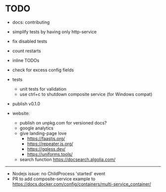 # TODO

- docs: contributing
- simplify tests by having only http-service
- fix disabled tests
- count restarts
- inline TODOs
- check for excess config fields
- tests
    - unit tests for validation
    - use ctrl+c to shutdown composite service (for Windows compat)

- publish v0.1.0

- website:
  - publish on unpkg.com for versioned docs?
  - google analytics
  - give landing-page love
    - https://faastjs.org/
    - https://repeater.js.org/
    - https://gqless.dev/
    - https://uniforms.tools/
  - search function https://docsearch.algolia.com/

---

- Nodejs issue: no ChildProcess 'started' event
- PR to add composite-service example to https://docs.docker.com/config/containers/multi-service_container/
